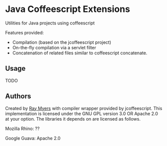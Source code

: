 # Java Coffeescript Extensions

Utilities for Java projects using coffeescript

Features provided:

* Compilation (based on the jcoffeescript project)
* On-the-fly compilation via a servlet filter
* Concatenation of related files similar to coffeescript concatenate.

## Usage

TODO

## Authors

Created by [Ray Myers](http://cadrlife.com) with compiler wrapper provided by jcoffeescript.
This implementation is licensed under the GNU GPL version 3.0 OR Apache 2.0 at your option. The libraries it depends on are licensed as follows.

Mozilla Rhino: ?? 

Google Guava: Apache 2.0
